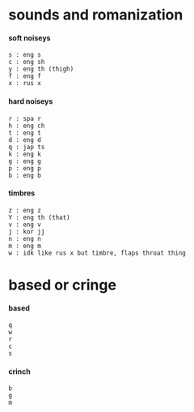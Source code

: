 # sounds and romanization
#### soft noiseys
```
s : eng s
c : eng sh
y : eng th (thigh)
f : eng f
x : rus x
```
#### hard noiseys
```
r : spa r
h : eng ch
t : eng t
d : eng d
q : jap ts
k : eng k
g : eng g
p : eng p
b : eng b
```
#### timbres
```
z : eng z
Y : eng th (that)
v : eng v
j : kor jj
n : eng n
m : eng m
w : idk like rus x but timbre, flaps throat thing
```
# based or cringe
#### based
```
q
w
r
c
s
```
#### crinch
```
b
g
m
```
